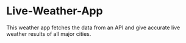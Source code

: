 # Live-Weather-App
This weather app fetches the data from an API and give accurate live weather results of all major cities.
